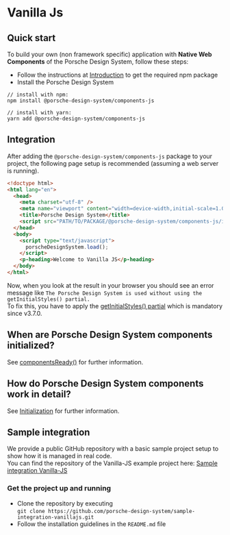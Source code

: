 # Vanilla Js

<TableOfContents></TableOfContents>

## Quick start

To build your own (non framework specific) application with **Native Web Components** of the Porsche Design System,
follow these steps:

- Follow the instructions at [Introduction](developing/introduction) to get the required npm package
- Install the Porsche Design System

```shell script
// install with npm:
npm install @porsche-design-system/components-js

// install with yarn:
yarn add @porsche-design-system/components-js
```

## Integration

After adding the `@porsche-design-system/components-js` package to your project, the following page setup is recommended
(assuming a web server is running).

```html
<!doctype html>
<html lang="en">
  <head>
    <meta charset="utf-8" />
    <meta name="viewport" content="width=device-width,initial-scale=1.0" />
    <title>Porsche Design System</title>
    <script src="PATH/TO/PACKAGE/@porsche-design-system/components-js/index.js"></script>
  </head>
  <body>
    <script type="text/javascript">
      porscheDesignSystem.load();
    </script>
    <p-heading>Welcome to Vanilla JS</p-heading>
  </body>
</html>
```

<Notification heading="Attention" heading-tag="h3" state="warning">
  Now, when you look at the result in your browser you should see an error message like 
  <code>The Porsche Design System is used without using the getInitialStyles() partial.</code><br>
  To fix this, you have to apply the <a href="partials/initial-styles">getInitialStyles() partial</a> which is mandatory since v3.7.0.
</Notification>

## When are Porsche Design System components initialized?

See [componentsReady()](developing/components-ready) for further information.

## How do Porsche Design System components work in detail?

See [Initialization](must-know/initialization/introduction) for further information.

## Sample integration

We provide a public GitHub repository with a basic sample project setup to show how it is managed in real code.  
You can find the repository of the Vanilla-JS example project here:
[Sample integration Vanilla-JS](https://github.com/porsche-design-system/sample-integration-vanillajs)

### Get the project up and running

- Clone the repository by executing  
  `git clone https://github.com/porsche-design-system/sample-integration-vanillajs.git`
- Follow the installation guidelines in the `README.md` file
